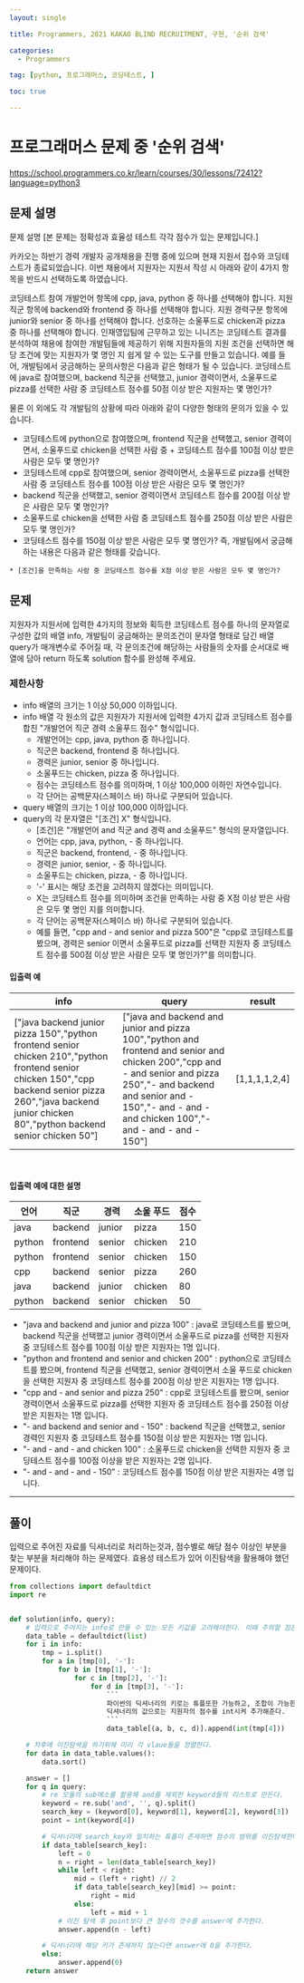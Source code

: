 ```yaml
---
layout: single

title: Programmers, 2021 KAKAO BLIND RECRUITMENT, 구현, '순위 검색'

categories:
  - Programmers

tag: [python, 프로그래머스, 코딩테스트, ]

toc: true

---
```


# 프로그래머스 문제 중 '순위 검색'   
<a href="https://school.programmers.co.kr/learn/courses/30/lessons/72412?language=python3">https://school.programmers.co.kr/learn/courses/30/lessons/72412?language=python3</a>

## 문제 설명      
문제 설명
[본 문제는 정확성과 효율성 테스트 각각 점수가 있는 문제입니다.]

카카오는 하반기 경력 개발자 공개채용을 진행 중에 있으며 현재 지원서 접수와 코딩테스트가 종료되었습니다. 이번 채용에서 지원자는 지원서 작성 시 아래와 같이 4가지 항목을 반드시 선택하도록 하였습니다.

코딩테스트 참여 개발언어 항목에 cpp, java, python 중 하나를 선택해야 합니다.
지원 직군 항목에 backend와 frontend 중 하나를 선택해야 합니다.
지원 경력구분 항목에 junior와 senior 중 하나를 선택해야 합니다.
선호하는 소울푸드로 chicken과 pizza 중 하나를 선택해야 합니다.
인재영입팀에 근무하고 있는 니니즈는 코딩테스트 결과를 분석하여 채용에 참여한 개발팀들에 제공하기 위해 지원자들의 지원 조건을 선택하면 해당 조건에 맞는 지원자가 몇 명인 지 쉽게 알 수 있는 도구를 만들고 있습니다.
예를 들어, 개발팀에서 궁금해하는 문의사항은 다음과 같은 형태가 될 수 있습니다.
코딩테스트에 java로 참여했으며, backend 직군을 선택했고, junior 경력이면서, 소울푸드로 pizza를 선택한 사람 중 코딩테스트 점수를 50점 이상 받은 지원자는 몇 명인가?

물론 이 외에도 각 개발팀의 상황에 따라 아래와 같이 다양한 형태의 문의가 있을 수 있습니다.

+ 코딩테스트에 python으로 참여했으며, frontend 직군을 선택했고, senior 경력이면서, 소울푸드로 chicken을 선택한 사람 중 + 코딩테스트 점수를 100점 이상 받은 사람은 모두 몇 명인가?
+ 코딩테스트에 cpp로 참여했으며, senior 경력이면서, 소울푸드로 pizza를 선택한 사람 중 코딩테스트 점수를 100점 이상 받은 사람은 모두 몇 명인가?
+ backend 직군을 선택했고, senior 경력이면서 코딩테스트 점수를 200점 이상 받은 사람은 모두 몇 명인가?
+ 소울푸드로 chicken을 선택한 사람 중 코딩테스트 점수를 250점 이상 받은 사람은 모두 몇 명인가?
+ 코딩테스트 점수를 150점 이상 받은 사람은 모두 몇 명인가?
즉, 개발팀에서 궁금해하는 내용은 다음과 같은 형태를 갖습니다.
```
* [조건]을 만족하는 사람 중 코딩테스트 점수를 X점 이상 받은 사람은 모두 몇 명인가?
```
   

## 문제   

지원자가 지원서에 입력한 4가지의 정보와 획득한 코딩테스트 점수를 하나의 문자열로 구성한 값의 배열 info, 개발팀이 궁금해하는 문의조건이 문자열 형태로 담긴 배열 query가 매개변수로 주어질 때,
각 문의조건에 해당하는 사람들의 숫자를 순서대로 배열에 담아 return 하도록 solution 함수를 완성해 주세요.
   

### 제한사항   
+ info 배열의 크기는 1 이상 50,000 이하입니다.
+ info 배열 각 원소의 값은 지원자가 지원서에 입력한 4가지 값과 코딩테스트 점수를 합친 "개발언어 직군 경력 소울푸드 점수" 형식입니다.
    + 개발언어는 cpp, java, python 중 하나입니다.
    + 직군은 backend, frontend 중 하나입니다.
    + 경력은 junior, senior 중 하나입니다.
    + 소울푸드는 chicken, pizza 중 하나입니다.
    + 점수는 코딩테스트 점수를 의미하며, 1 이상 100,000 이하인 자연수입니다.
    + 각 단어는 공백문자(스페이스 바) 하나로 구분되어 있습니다.
+ query 배열의 크기는 1 이상 100,000 이하입니다.
+ query의 각 문자열은 "[조건] X" 형식입니다.
    + [조건]은 "개발언어 and 직군 and 경력 and 소울푸드" 형식의 문자열입니다.
    + 언어는 cpp, java, python, - 중 하나입니다.
    + 직군은 backend, frontend, - 중 하나입니다.
    + 경력은 junior, senior, - 중 하나입니다.
    + 소울푸드는 chicken, pizza, - 중 하나입니다.
    + '-' 표시는 해당 조건을 고려하지 않겠다는 의미입니다.
    + X는 코딩테스트 점수를 의미하며 조건을 만족하는 사람 중 X점 이상 받은 사람은 모두 몇 명인 지를 의미합니다.
    + 각 단어는 공백문자(스페이스 바) 하나로 구분되어 있습니다.
    + 예를 들면, "cpp and - and senior and pizza 500"은 "cpp로 코딩테스트를 봤으며, 경력은 senior 이면서 소울푸드로 pizza를 선택한 지원자 중 코딩테스트 점수를 500점 이상 받은 사람은 모두 몇 명인가?"를 의미합니다.  

#### 입출력 예   

|info|query|result|
|--|---|:----:|
|["java backend junior pizza 150","python frontend senior chicken 210","python frontend senior chicken 150","cpp backend senior pizza 260","java backend junior chicken 80","python backend senior chicken 50"] |["java and backend and junior and pizza 100","python and frontend and senior and chicken 200","cpp and - and senior and pizza 250","- and backend and senior and - 150","- and - and - and chicken 100","- and - and - and - 150"]|[1,1,1,1,2,4]|

<br>   

#### 입출력 예에 대한 설명   
|언어|직군|경력|소울 푸드|점수|
|---|---|---|------|---|
|java|backend|junior|pizza|150|
|python|frontend|senior|chicken|210|
|python|frontend|senior|chicken|150|
|cpp|backend|senior|pizza|260|
|java|backend|junior|chicken|80|
|python|backend|senior|chicken|50|
 + "java and backend and junior and pizza 100" : java로 코딩테스트를 봤으며, backend 직군을 선택했고 junior 경력이면서 소울푸드로 pizza를 선택한 지원자 중 코딩테스트 점수를 100점 이상 받은 지원자는 1명 입니다.
 + "python and frontend and senior and chicken 200" : python으로 코딩테스트를 봤으며, frontend 직군을 선택했고, senior 경력이면서 소울 푸드로 chicken을 선택한 지원자 중 코딩테스트 점수를 200점 이상 받은 지원자는 1명 입니다.
 + "cpp and - and senior and pizza 250" : cpp로 코딩테스트를 봤으며, senior 경력이면서 소울푸드로 pizza를 선택한 지원자 중 코딩테스트 점수를 250점 이상 받은 지원자는 1명 입니다.
 + "- and backend and senior and - 150" : backend 직군을 선택했고, senior 경력인 지원자 중 코딩테스트 점수를 150점 이상 받은 지원자는 1명 입니다.
 + "- and - and - and chicken 100" : 소울푸드로 chicken을 선택한 지원자 중 코딩테스트 점수를 100점 이상을 받은 지원자는 2명 입니다.
 + "- and - and - and - 150" : 코딩테스트 점수를 150점 이상 받은 지원자는 4명 입니다.
---

## 풀이
입력으로 주어진 자료를 딕셔너리로 처리하는것과, 점수별로 해당 점수 이상인 부분을 찾는 부분을 처리해야 하는 문제였다. 효용성 테스트가 있어 이진탐색을 활용해야 했던 문제이다.

```python
from collections import defaultdict
import re


def solution(info, query):
    # 입력으로 주어지는 info로 만들 수 있는 모든 키값을 고려해야한다. 이때 주의할 점은 '-'인 경우도 반드시 생각해야한다.
    data_table = defaultdict(list)
    for i in info:
        tmp = i.split()
        for a in [tmp[0], '-']:
            for b in [tmp[1], '-']:
                for c in [tmp[2], '-']:
                    for d in [tmp[3], '-']:
                        ```
                        파이썬의 딕셔너리의 키로는 튜플또한 가능하고, 조합이 가능한 각 튜플을 키로하는 
                        딕셔너리의 값으로는 지원자의 점수를 int시켜 추가해준다.
                        ```
                        data_table[(a, b, c, d)].append(int(tmp[4]))

    # 차후에 이진탐색을 하기위해 미리 각 vlaue들을 정렬한다.
    for data in data_table.values():
        data.sort()

    answer = []
    for q in query:
        # re 모듈의 sub메소를 활용해 and를 제외한 keyword들의 리스트로 만든다.
        keyword = re.sub('and', '', q).split()
        search_key = (keyword[0], keyword[1], keyword[2], keyword[3])
        point = int(keyword[4])

        # 딕셔너리에 search_key와 일치하는 튜플이 존재하면 점수의 범위를 이진탐색한다.
        if data_table[search_key]:
            left = 0
            n = right = len(data_table[search_key])
            while left < right:
                mid = (left + right) // 2
                if data_table[search_key][mid] >= point:
                    right = mid
                else:
                    left = mid + 1
            # 이진 탐색 후 point보다 큰 점수의 갯수를 answer에 추가한다.
            answer.append(n - left)

        # 딕셔너리에 해당 키가 존재하지 않는다면 answer에 0을 추가한다.
        else:
            answer.append(0)
    return answer
```